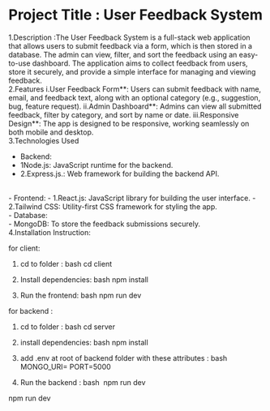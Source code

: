  # Project Title : User Feedback System

1.Description :The User Feedback System is a full-stack web application that allows users to submit feedback via a form, which is then stored in a database. The admin can view, filter, and sort the feedback using an easy-to-use dashboard. The application aims to collect feedback from users, store it securely, and provide a simple interface for managing and viewing feedback.
<br>
2.Features
i.User Feedback Form**: Users can submit feedback with name, email, and feedback text, along with an optional category (e.g., suggestion, bug, feature request).
ii.Admin Dashboard**: Admins can view all submitted feedback, filter by category, and sort by name or date.
iii.Responsive Design**: The app is designed to be responsive, working seamlessly on both mobile and desktop.
<br>
3.Technologies Used
<br>
- Backend:
- 1Node.js: JavaScript runtime for the backend.
- 2.Express.js.: Web framework for building the backend API.
<br>
- Frontend:
- 1.React.js: JavaScript library for building the user interface.
- 2.Tailwind CSS: Utility-first CSS framework for styling the app.
  <br>
- Database:
  <br>
- MongoDB: To store the feedback submissions securely.
<br>
4.Installation Instruction:

for client:

1. cd to folder :
bash
   cd client

2. Install dependencies:
bash
   npm install

3. Run the frontend:
bash
   npm run dev


for backend :
1. cd to folder :
bash
   cd server

2. install dependencies: 
bash
   npm install

3. add .env at root of backend folder with these attributes :
bash
   MONGO_URI=
   PORT=5000

4. Run the backend :
bash
   npm run dev

npm run dev



